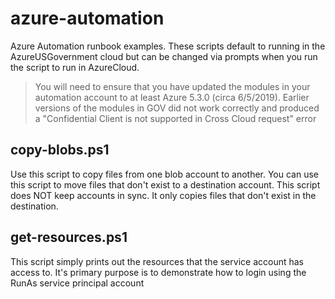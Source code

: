 # azure-automation
Azure Automation runbook examples.  These scripts default to running in the AzureUSGovernment cloud but can be changed via prompts when you run the script to run in AzureCloud.  

> You will need to ensure that you have updated the modules in your automation account to at least Azure 5.3.0 (circa  6/5/2019).  Earlier versions of the modules in GOV did not work correctly and produced a "Confidential Client is not supported in Cross Cloud request" error

## copy-blobs.ps1
Use this script to copy files from one blob account to another.  You can use this script to move files that don't exist to a destination account.  This script does NOT keep accounts in sync.  It only copies files that don't exist in the destination.

## get-resources.ps1
This script simply prints out the resources that the service account has access to.  It's primary purpose is to demonstrate how to login using the RunAs service principal account
